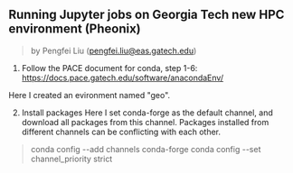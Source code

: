 ## Running Jupyter jobs on Georgia Tech new HPC environment (Pheonix)
> by Pengfei Liu (pengfei.liu@eas.gatech.edu)

1. Follow the PACE document for conda, step 1-6:
https://docs.pace.gatech.edu/software/anacondaEnv/

Here I created an evironment named "geo".

2. Install packages
Here I set conda-forge as the default channel, and download all packages from this channel.
Packages installed from different channels can be conflicting with each other.
> conda config --add channels conda-forge 
> conda config --set channel_priority strict

